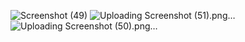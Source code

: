 ![Screenshot (49)](https://github.com/BhavithaSape/RestAPI/assets/134260517/4839168e-7cd1-4571-85af-2bca3766f8d9)
![Uploading Screenshot (51).png…]()
![Uploading Screenshot (50).png…]()
